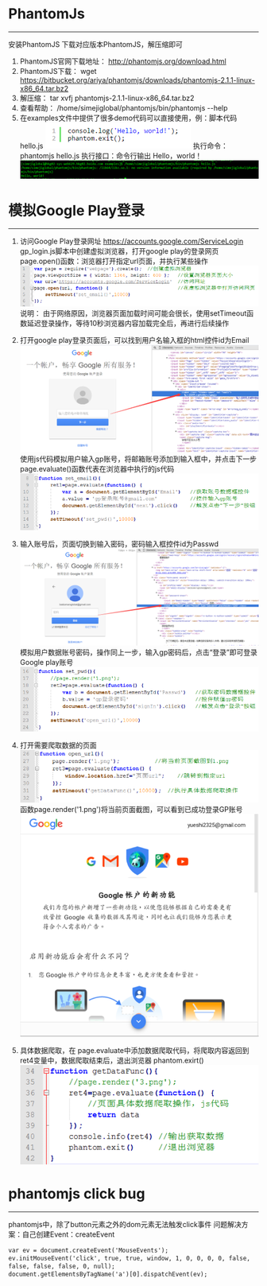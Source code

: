 # PhantomJs
---
安装PhantomJS
下载对应版本PhantomJS，解压缩即可
1. PhantomJS官网下载地址： http://phantomjs.org/download.html
2. PhantomJS下载：  wget https://bitbucket.org/ariya/phantomjs/downloads/phantomjs-2.1.1-linux-x86_64.tar.bz2
3. 解压缩：   tar xvfj phantomjs-2.1.1-linux-x86_64.tar.bz2
4. 查看帮助： /home/simejiglobal/phantomjs/bin/phantomjs --help
5. 在examples文件中提供了很多demo代码可以直接使用，例：脚本代码hello.js
   ![test](img/1.png)
   执行命令：  phantomjs hello.js
   执行接口：命令行输出 Hello，world！
   ![test](img/2.png)

# 模拟Google Play登录
---
1. 访问Google Play登录网址 https://accounts.google.com/ServiceLogin 
   gp_login.js脚本中创建虚拟浏览器，打开google play的登录网页
   page.open()函数：浏览器打开指定url页面，并执行某些操作
   ![test](img/3.png)
   说明： 由于网络原因，浏览器页面加载时间可能会很长，使用setTimeout函数延迟登录操作，等待10秒浏览器内容加载完全后，再进行后续操作
   
2. 打开google play登录页面后，可以找到用户名输入框的html控件id为Email
   ![test](img/4.png)
   使用js代码模拟用户输入gp账号，将邮箱账号添加到输入框中，并点击下一步
   page.evaluate()函数代表在浏览器中执行的js代码
   ![test](img/5.png)

3. 输入账号后，页面切换到输入密码，密码输入框控件id为Passwd
   ![test](img/6.png)
   模拟用户数据账号密码，操作同上一步，输入gp密码后，点击“登录”即可登录Google play账号
   ![test](img/7.png)
   
4. 打开需要爬取数据的页面
   ![test](img/8.png)	
   函数page.render('1.png')将当前页面截图，可以看到已成功登录GP账号
   ![test](img/9.png)
   
5. 具体数据爬取，在 page.evaluate中添加数据爬取代码，将爬取内容返回到ret4变量中，数据爬取结束后，退出浏览器 phantom.exirt() 
   ![test](img/10.png)


# phantomjs click bug
---
phantomjs中，除了button元素之外的dom元素无法触发click事件
问题解决方案：自己创建Event：createEvent

```
var ev = document.createEvent('MouseEvents');
ev.initMouseEvent('click', true, true, window, 1, 0, 0, 0, 0, false, false, false, false, 0, null);
document.getElementsByTagName('a')[0].dispatchEvent(ev); 
```

